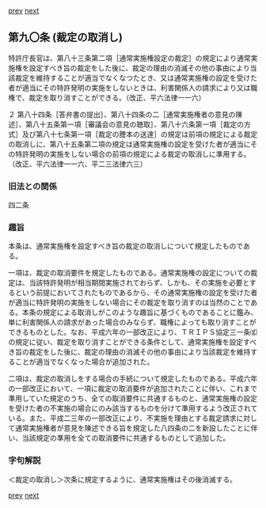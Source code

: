 [prev](/specific/markdowns/特許法/117_Mp-Ch_4-Se_1-At_89.md)
[next](/specific/markdowns/特許法/119_Mp-Ch_4-Se_1-At_91.md)
## 第九〇条 (裁定の取消し)
特許庁長官は、第八十三条第二項［通常実施権設定の裁定］の規定により通常実施権を設定すべき旨の裁定をした後に、裁定の理由の消滅その他の事由により当該裁定を維持することが適当でなくなつたとき、又は通常実施権の設定を受けた者が適当にその特許発明の実施をしないときは、利害関係人の請求により又は職権で、裁定を取り消すことができる。（改正、平六法律一一六）

２ 第八十四条［答弁書の提出］、第八十四条の二［通常実施権者の意見の陳述］、第八十五条第一項［審議会の意見の聴取］、第八十六条第一項［裁定の方式］及び第八十七条第一項［裁定の謄本の送達］の規定は前項の規定による裁定の取消しに、第八十五条第二項の規定は通常実施権の設定を受けた者が適当にその特許発明の実施をしない場合の前項の規定による裁定の取消しに準用する。（改正、平六法律一一六、平二三法律六三）


### 旧法との関係
四二条

### 趣旨
本条は、通常実施権を設定すべき旨の裁定の取消しについて規定したものである。

一項は、裁定の取消要件を規定したものである。通常実施権の設定についての裁定は、当該特許発明が相当期間実施されておらず、しかも、その実施を必要とするという前提においてされたものであるから、その通常実施権の設定を受けた者が適当に特許発明の実施をしない場合にその裁定を取り消すのは当然のことである。本条の規定による取消しがこのような趣旨に基づくものであることに鑑み、単に利害関係人の請求があった場合のみならず、職権によっても取り消すことができるものとした。なお、平成六年の一部改正により、ＴＲＩＰＳ協定三一条⒢の規定に従い、裁定を取り消すことができる条件として、通常実施権を設定すべき旨の裁定をした後に、裁定の理由の消滅その他の事由により当該裁定を維持することが適当でなくなった場合が追加された。

二項は、裁定の取消しをする場合の手続について規定したものである。平成六年の一部改正において、一項に裁定の取消要件が追加されたことに伴い、これまで準用していた規定のうち、全ての取消要件に共通するものと、通常実施権の設定を受けた者の不実施の場合にのみ該当するものを分けて準用するよう改正されている。また、平成二三年の一部改正により、不実施を理由とする裁定請求に対して通常実施権者が意見を陳述できる旨を規定した八四条の二を新設したことに伴い、当該規定の準用を全ての取消要件に共通するものとして追加した。


### 字句解説
＜裁定の取消し＞次条に規定するように、通常実施権はその後消滅する。


[prev](/specific/markdowns/特許法/117_Mp-Ch_4-Se_1-At_89.md)
[next](/specific/markdowns/特許法/119_Mp-Ch_4-Se_1-At_91.md)